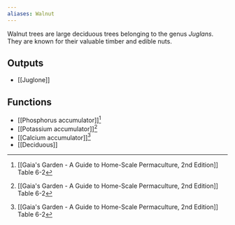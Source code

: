 ```yaml
---
aliases: Walnut
---
```

Walnut trees are large deciduous trees belonging to the genus _Juglans_. They are known for their valuable timber and edible nuts.

## Outputs
- [[Juglone]]

## Functions
- [[Phosphorus accumulator]][^1]
- [[Potassium accumulator]][^1]
- [[Calcium accumulator]][^1]
- [[Deciduous]]

[^1]: [[Gaia's Garden - A Guide to Home-Scale Permaculture, 2nd Edition]] Table 6-2
